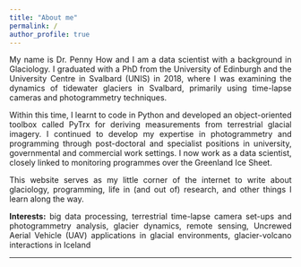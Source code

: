 ```yaml
---
title: "About me"
permalink: /
author_profile: true
---
```


<p style="text-align:justify;">My name is Dr. Penny How and I am a data scientist with a background in Glaciology. I graduated with a PhD from the University of Edinburgh and the University Centre in Svalbard (UNIS) in 2018, where I was examining the dynamics of tidewater glaciers in Svalbard, primarily using time-lapse cameras and photogrammetry techniques. </p>

<p style="text-align:justify;">Within this time, I learnt to code in Python and developed an object-oriented toolbox called PyTrx for deriving measurements from terrestrial glacial imagery. I continued to develop my expertise in photogrammetry and programming through post-doctoral and specialist positions in university, governmental and commercial work settings. I now work as a data scientist, closely linked to monitoring programmes over the Greenland Ice Sheet. </p>

<p style="text-align:justify;">This website serves as my little corner of the internet to write about glaciology, programming, life in (and out of) research, and other things I learn along the way.</p>

<p style="text-align:justify;"><b>Interests:</b> big data processing, terrestrial time-lapse camera set-ups and photogrammetry analysis, glacier dynamics, remote sensing, Uncrewed Aerial Vehicle (UAV) applications in glacial environments, glacier-volcano interactions in Iceland</p>


<hr>


